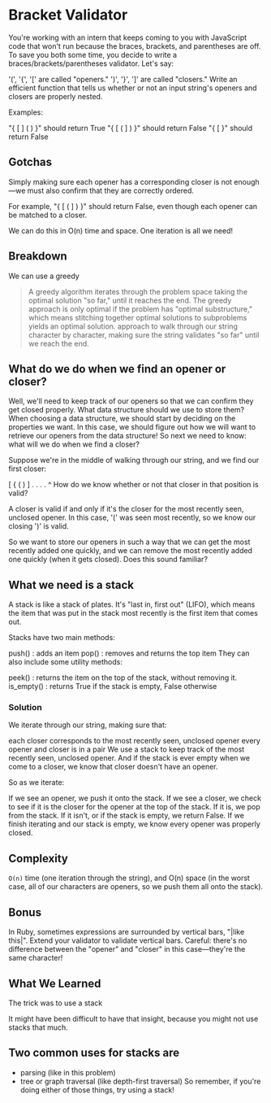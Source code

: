 # Bracket Validator

You're working with an intern that keeps coming to you with JavaScript code that won't run because the braces, brackets,
and parentheses are off. To save you both some time, you decide to write a braces/brackets/parentheses validator. Let's
say:

'(', '{', '[' are called "openers."
')', '}', ']' are called "closers."
Write an efficient function that tells us whether or not an input string's openers and closers are properly nested.

Examples:

"{ [ ] ( ) }" should return True
"{ [ ( ] ) }" should return False
"{ [ }" should return False

## Gotchas

Simply making sure each opener has a corresponding closer is not enough—we must also confirm that they are correctly
ordered.

For example, "{ [ ( ] ) }" should return False, even though each opener can be matched to a closer.

We can do this in O(n) time and space. One iteration is all we need!

## Breakdown

We can use a greedy

> A greedy algorithm iterates through the problem space taking the optimal solution "so far," until it reaches the end. The greedy approach is only optimal if the problem has "optimal substructure," which means stitching together optimal solutions to subproblems yields an optimal solution. approach to walk through our string character by character, making sure the string validates "so far" until we reach the end.

## What do we do when we find an opener or closer?

Well, we'll need to keep track of our openers so that we can confirm they get closed properly. What data structure
should we use to store them? When choosing a data structure, we should start by deciding on the properties we want. In
this case, we should figure out how we will want to retrieve our openers from the data structure! So next we need to
know: what will we do when we find a closer?

Suppose we're in the middle of walking through our string, and we find our first closer:

[ { ( ) ] . . . . ^ How do we know whether or not that closer in that position is valid?

A closer is valid if and only if it's the closer for the most recently seen, unclosed opener. In this case, '(' was seen
most recently, so we know our closing ')' is valid.

So we want to store our openers in such a way that we can get the most recently added one quickly, and we can remove the
most recently added one quickly (when it gets closed). Does this sound familiar?

## What we need is a stack

A stack is like a stack of plates. It's "last in, first out" (LIFO), which means the item that was put in the stack most
recently is the first item that comes out.

Stacks have two main methods:

push() : adds an item pop() : removes and returns the top item They can also include some utility methods:

peek() : returns the item on the top of the stack, without removing it. is_empty() : returns True if the stack is empty, False otherwise

### Solution

We iterate through our string, making sure that:

each closer corresponds to the most recently seen, unclosed opener every opener and closer is in a pair We use a stack to keep track of the most recently seen, unclosed opener. And if the stack is ever empty when we come to a closer, we know that closer doesn't have an opener.

So as we iterate:

If we see an opener, we push it onto the stack. If we see a closer, we check to see if it is the closer for the opener
at the top of the stack. If it is, we pop from the stack. If it isn't, or if the stack is empty, we return False. If we finish iterating and our stack is empty, we know every opener was properly closed.

## Complexity

`O(n)` time (one iteration through the string), and O(n) space (in the worst case, all of our characters are openers, so
we push them all onto the stack).

## Bonus

In Ruby, sometimes expressions are surrounded by vertical bars, "|like this|". Extend your validator to validate
vertical bars. Careful: there's no difference between the "opener" and "closer" in this case—they're the same character!

## What We Learned

The trick was to use a stack

It might have been difficult to have that insight, because you might not use stacks that much.

## Two common uses for stacks are

+ parsing (like in this problem)
+ tree or graph traversal (like depth-first traversal)
  So remember, if you're doing either of those things, try using a stack!
